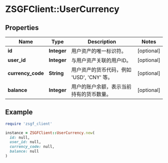 # ZSGFClient::UserCurrency

## Properties

| Name | Type | Description | Notes |
| ---- | ---- | ----------- | ----- |
| **id** | **Integer** | 用户资产的唯一标识符。 | [optional] |
| **user_id** | **Integer** | 与用户资产关联的用户ID。 | [optional] |
| **currency_code** | **String** | 用户资产的货币代码，例如 &#39;USD&#39;, &#39;CNY&#39; 等。 | [optional] |
| **balance** | **Integer** | 用户的账户余额，表示当前持有的货币数量。 | [optional] |

## Example

```ruby
require 'zsgf_client'

instance = ZSGFClient::UserCurrency.new(
  id: null,
  user_id: null,
  currency_code: null,
  balance: null
)
```

